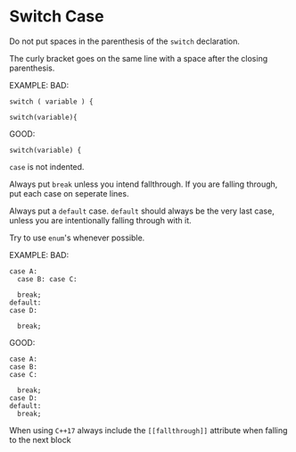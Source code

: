 # Switch Case

Do not put spaces in the parenthesis of the `switch` declaration.

The curly bracket goes on the same line with a space after the closing parenthesis.

EXAMPLE: BAD:

```text
switch ( variable ) {

switch(variable){
```

GOOD:

```text
switch(variable) {
```

`case` is not indented.

Always put `break` unless you intend fallthrough. If you are falling through, put each case on seperate lines.

Always put a `default` case. `default` should always be the very last case, unless you are intentionally falling through with it.

Try to use `enum`'s whenever possible.

EXAMPLE: BAD:

```text
case A:
  case B: case C: 
  
  break;
default:
case D: 
  
  break;
```

GOOD:

```text
case A:
case B:
case C:
  
  break;
case D:
default:
  break;
```

When using `C++17` always include the `[[fallthrough]]` attribute when falling to the next block

